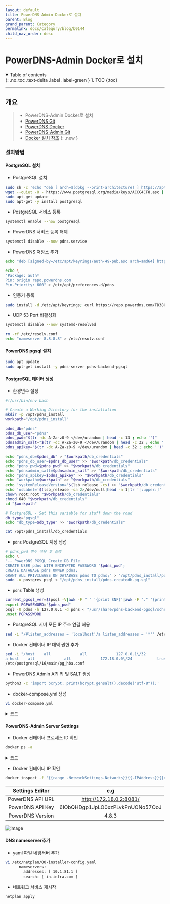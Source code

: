 ```yaml
---
layout: default
title: PowerDNS-Admin Docker로 설치
parent: Blog
grand_parent: Category
permalink: docs/category/blog/b0144
child_nav_order: desc
---
```


# PowerDNS-Admin Docker로 설치

<details open markdown="block">
  <summary>
    Table of contents
  </summary>
  {: .no_toc .text-delta .label .label-green }
1. TOC
{:toc}
</details>

---

## 개요

> - PowerDNS-Admin Docker로 설치
> - [PowerDNS Git](https://github.com/pschiffe/docker-pdns)
> - [PowerDNS Docker](https://hub.docker.com/r/pschiffe/pdns-admin/)
> - [PowerDNS-Admin Git](https://github.com/PowerDNS-Admin/PowerDNS-Admin)
> - [Docker 설치 참조](https://heaths2.github.io/docs/category/blog/b0143)
{: .new }

### 설치방법

#### PostgreSQL 설치

- PostgreSQL 설치

```bash
sudo sh -c 'echo "deb [ arch=$(dpkg --print-architecture) ] https://apt.postgresql.org/pub/repos/apt $(lsb_release -cs)-pgdg main" > /etc/apt/sources.list.d/pgdg.list'
wget --quiet -O - https://www.postgresql.org/media/keys/ACCC4CF8.asc | sudo apt-key add -
sudo apt-get update
sudo apt-get -y install postgresql
```

- PostgreSQL 서비스 등록

```bash
systemctl enable --now postgresql
```

- PowerDNS 서비스 등록 해제

```bash
systemctl disable --now pdns.service
```

- PowerDNS 저장소 추가

```bash
echo "deb [signed-by=/etc/apt/keyrings/auth-49-pub.asc arch=amd64] http://repo.powerdns.com/ubuntu jammy-auth-49 main" | sudo tee /etc/apt/sources.list.d/pdns.list

echo \
"Package: auth*
Pin: origin repo.powerdns.com
Pin-Priority: 600" > /etc/apt/preferences.d/pdns
```

- 인증키 등록

```bash
sudo install -d /etc/apt/keyrings; curl https://repo.powerdns.com/FD380FBB-pub.asc | sudo tee /etc/apt/keyrings/auth-49-pub.asc
```

- UDP 53 Port 비활성화

```bash
systemctl disable --now systemd-resolved

rm -rf /etc/resolv.conf
echo "nameserver 8.8.8.8" > /etc/resolv.conf
```

#### PowerDNS pgsql 설치

```bash
sudo apt update
sudo apt-get install -y pdns-server pdns-backend-pgsql
```

#### PostgreSQL 데이터 생성

- 환경변수 설정

```bash
#!/usr/bin/env bash

# Create a Working Directory for the installation
mkdir -p /opt/pdns_install
workpath="/opt/pdns_install"

pdns_db="pdns"
pdns_db_user="pdns"
pdns_pwd="$(tr -dc A-Za-z0-9 </dev/urandom | head -c 13 ; echo '')"
pdnsadmin_salt="$(tr -dc A-Za-z0-9 </dev/urandom | head -c 32 ; echo '')"
pdns_apikey="$(tr -dc A-Za-z0-9 </dev/urandom | head -c 32 ; echo '')"

echo "pdns_db=$pdns_db" > "$workpath/db_credentials"
echo "pdns_db_user=$pdns_db_user" >> "$workpath/db_credentials"
echo "pdns_pwd=$pdns_pwd" >> "$workpath/db_credentials"
echo "pdnsadmin_salt=$pdnsadmin_salt" >> "$workpath/db_credentials"
echo "pdns_apikey=$pdns_apikey" >> "$workpath/db_credentials"
echo "workpath=$workpath" >> "$workpath/db_credentials"
echo 'systemReleaseVersion='$(lsb_release -cs) >> "$workpath/db_credentials"
echo 'osLabel='$(lsb_release -sa 2>/dev/null|head -n 1|tr '[:upper:]' '[:lower:]') >> "$workpath/db_credentials"
chown root:root "$workpath/db_credentials"
chmod 640 "$workpath/db_credentials"
cd "$workpath"

# PostgreSQL - Set this variable for stuff down the road
db_type="pgsql"
echo "db_type=$db_type" >> "$workpath/db_credentials"

cat /opt/pdns_install/db_credentials
```

- `pdns` PostgreSQL 계정 생성

```bash
# pdns_pwd 변수 적용 후 실행
echo \
"-- PowerDNS PGSQL Create DB File
CREATE USER pdns WITH ENCRYPTED PASSWORD '$pdns_pwd';
CREATE DATABASE pdns OWNER pdns;
GRANT ALL PRIVILEGES ON DATABASE pdns TO pdns;" > "/opt/pdns_install/pdns-createdb-pg.sql"
sudo -u postgres psql < "/opt/pdns_install/pdns-createdb-pg.sql"
```

- `pdns` Table 생성

```bash
current_pgsql_ver=$(psql -V|awk -F " " '{print $NF}'|awk -F "." '{print $1}')
export PGPASSWORD="$pdns_pwd"
psql -U pdns -h 127.0.0.1 -d pdns < "/usr/share/pdns-backend-pgsql/schema/schema.pgsql.sql"
unset PGPASSWORD
```

- PostgreSQL 서버 모든 IP 주소 연결 허용

```bash
sed -i "/#listen_addresses = 'localhost'/a listen_addresses = '*'" /etc/postgresql/16/main/postgresql.conf
```

- Docker 컨테이너 IP 대역 권한 추가

```bash
sed -i "/host    all             all             127.0.0.1\/32            scram-sha-256/\
a host    all             all             172.18.0.0\/24           trust" \
/etc/postgresql/16/main/pg_hba.conf
```

- PowerDNS Admin API 키 및 SALT 생성

```bash
python3 -c 'import bcrypt; print(bcrypt.gensalt().decode("utf-8"));'
```

- docker-compose.yml 생성

```bash
vi docker-compose.yml
```

<details markdown="block">
  <summary>
    코드
  </summary>
  {: .text-delta .label .label-green }
  
```bash
version: "3"

services:
  pdns:
    image: pschiffe/pdns-pgsql:${PDNS_PGSQL_TAG:-latest}
    container_name: pdns
    ports:
      - "53:53"
      - "53:53/udp"
      - "8081:8081"
    environment:
      - PDNS_gpgsql_host=10.1.81.1
      - PDNS_gpgsql_port=5432
      - PDNS_gpgsql_user=pdns
      - PDNS_gpgsql_dbname=pdns
      - PDNS_gpgsql_password=8h7c26ffdPqE8
      - PDNS_api=yes
      - PDNS_api_key=6IObQHDgp1JpLO0xzPLvkPnUONo57OoJ
      - PDNS_webserver=yes
      - PDNS_webserver_address=0.0.0.0
      - PDNS_webserver_allow_from=0.0.0.0/0
      - PDNS_webserver_password=k3J2GGCmhreZ200HyA2WOvKbmBW3h0aJ
      - PDNS_version_string=anonymous
      - PDNS_default_ttl=1500
    restart: unless-stopped
  powerdns-admin:
    image: powerdnsadmin/pda-legacy:latest
    container_name: powerdns-admin
    ports:
      - "9191:80"
    logging:
      driver: json-file
      options:
        max-size: 50m
    environment:
      - SQLALCHEMY_DATABASE_URI=postgresql://pdns:pdns@10.1.81.1/pdns
      - GUNICORN_TIMEOUT=60
      - GUNICORN_WORKERS=2
      - GUNICORN_LOGLEVEL=DEBUG
```

</details>

#### PowerDNS-Admin Server Settings

- Docker 컨테이너 프로세스 ID 확인

```bash
docker ps -a
```

<details markdown="block">
  <summary>
    코드
  </summary>
  {: .text-delta .label .label-green }

```bash
CONTAINER ID   IMAGE                             COMMAND                  CREATED         STATUS                   PORTS                                                                                                             NAMES
54b90a75ce97   powerdnsadmin/pda-legacy:latest   "entrypoint.sh gunic…"   4 minutes ago   Up 4 minutes (healthy)   0.0.0.0:9191->80/tcp, :::9191->80/tcp                                                                             powerdns-admin
34ad848f7886   pschiffe/pdns-pgsql:latest        "/docker-entrypoint.…"   4 minutes ago   Up 4 minutes (healthy)   0.0.0.0:53->53/tcp, :::53->53/tcp, 0.0.0.0:8081->8081/tcp, 0.0.0.0:53->53/udp, :::8081->8081/tcp, :::53->53/udp   pdns
```

</details>

- Docker 컨테이너 IP 확인

```bash
docker inspect -f '{{range .NetworkSettings.Networks}}{{.IPAddress}}{{end}}' 34ad848f7886
```

| Settings Editor  | e.g                            |
|:----------------:|:------------------------------:|
| PowerDNS API URL | http://172.18.0.2:8081/         |
| PowerDNS API Key | 6IObQHDgp1JpLO0xzPLvkPnUONo57OoJ|
| PowerDNS Version | 4.8.3                           |

![image](https://github.com/heaths2/heaths2.github.io/assets/36792594/e29c9ef7-22c6-4db4-952e-c36780184619)


#### DNS nameserver추가

- yaml 파일 네임서버 추가

```bash
vi /etc/netplan/00-installer-config.yaml
      nameservers:
        addresses: [ 10.1.81.1 ]
        search: [ in.infra.com ]
```

- 네트워크 서비스 재시작

```bash
netplan apply
```
